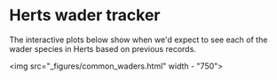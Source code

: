 # Herts wader tracker

The interactive plots below show when we'd expect to see each of the wader species in Herts based on previous records.

<img src="_figures/common_waders.html" width - "750">
